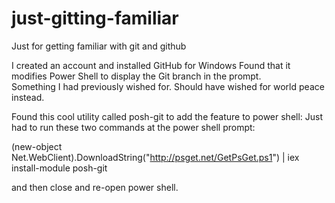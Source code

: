 just-gitting-familiar
=====================

Just for getting familiar with git and github

I created an account and installed GitHub for Windows
Found that it modifies Power Shell to display the Git branch in the prompt.  
Something I had previously wished for.  Should have wished for world peace instead.

Found this cool utility called posh-git to add the feature to power shell:
Just had to run these two commands at the power shell prompt:

  (new-object Net.WebClient).DownloadString("http://psget.net/GetPsGet.ps1") | iex
  install-module posh-git

and then close and re-open power shell.